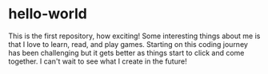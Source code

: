 # hello-world
This is the first repository, how exciting!
Some interesting things about me is that I love to learn, read, and play games. Starting on this coding journey has been challenging but it gets better as things start to click and come together. I can't wait to see what I create in the future!
